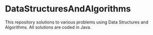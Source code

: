 # DataStructuresAndAlgorithms
This repository solutions to various problems using Data Structures and Algorithms. All solutions are coded in Java. 
